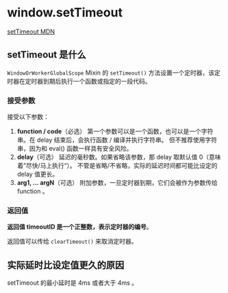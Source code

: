 # window.setTimeout 

[setTimeout MDN](https://developer.mozilla.org/zh-CN/docs/Web/API/setTimeout)

## setTimeout 是什么

`WindowOrWorkerGlobalScope` Mixin 的 `setTimeout()` 方法设置一个定时器，该定时器在定时器到期后执行一个函数或指定的一段代码。

### 接受参数

接受以下参数：

1. **function / code**（必选）
   第一个参数可以是一个函数，也可以是一个字符串。在 delay 结束后，会执行函数 / 编译并执行字符串。
   但不推荐使用字符串，因为和 eval() 函数一样具有安全风险。
2. **delay**（可选）
   延迟的毫秒数。如果省略该参数，那 delay 取默认值 0（意味着”尽快/马上执行“）。
   不管是省略/不省略，实际的延迟时间都可能比设定的 delay 值更长。
3. **arg1, ... argN**（可选）
   附加参数，一旦定时器到期，它们会被作为参数传给 function 。
   
### 返回值

**返回值 timeoutID 是一个正整数，表示定时器的编号**。

返回值可以传给 `clearTimeout()` 来取消定时器。

## 实际延时比设定值更久的原因

setTimeout 的最小延时是 4ms 或者大于 4ms 。
